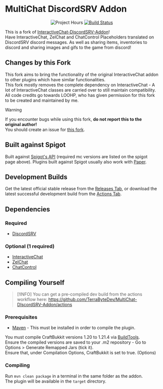 # MultiChat DiscordSRV Addon
<div align="center">
    <img src="https://wakatime.com/badge/github/TerraByteDev/MultiChat-DiscordSRV-Addon.svg" alt = "Project Hours">
    <a href="https://github.com/TerraByteDev/MultiChat-DiscordSRV-Addon/actions">
        <img alt="Build Status" src="https://github.com/TerraByteDev/MultiChat-DiscordSRV-Addon/actions/workflows/build.yml/badge.svg">
    </a>
</div>

This is a fork of [InteractiveChat-DiscordSRV-Addon](https://github.com/LOOHP/InteractiveChat-DiscordSRV-Addon)!\
Have InteractiveChat, ZelChat and ChatControl Placeholders translated on DiscordSRV discord messages. As well as sharing items, inventories to discord and sharing images and gifs to the game from discord!

## Changes by this Fork
This fork aims to bring the functionality of the original InteractiveChat addon to other plugins which have similar functionalities.\
This fork mostly removes the complete dependency on InteractiveChat - A lot of InteractiveChat classes are carried over to still maintain compatibility.\
All code credits go towards LOOHP, who has given permission for this fork to be created and maintained by me.

> [!WARNING]
> If you encounter bugs while using this fork, **do not report this to the original author!**\
> You should create an issue for [this fork](https://github.com/TerraByteDev/MultiChat-DIscordSRV-Addon/issues).

## Built against Spigot
Built against [Spigot's API](https://www.spigotmc.org/wiki/buildtools/) (required mc versions are listed on the spigot page above).
Plugins built against Spigot usually also work with [Paper](https://papermc.io/).

## Development Builds

Get the latest official stable release from the [Releases Tab](https://github.com/TerraByteDev/MultiChat-DiscordSRV-Addon/releases), or download the latest successful development build from the [Actions Tab](https://github.com/TerraByteDev/MultiChat-DiscordSRV-Addon/actions/workflows/build.yml?query=is%3Asuccess).

## Dependencies 

### Required
- [DiscordSRV](https://www.spigotmc.org/resources/discordsrv.18494/)

### Optional (1 required)
- [InteractiveChat](https://www.spigotmc.org/resources/75870/)
- [ZelChat](https://builtbybit.com/resources/zelchat-high-performance-simple.47406/)
- [ChatControl](https://builtbybit.com/resources/chatcontrol-format-filter-chat.18217/)

## Compiling Yourself
> [!INFO]
> You can get a pre-compiled dev build from the actions workflow here: https://github.com/TerraByteDev/MultiChat-DIscordSRV-Addon/actions

### Prerequisites
- [Maven](https://maven.apache.org/) - This must be installed in order to compile the plugin.

You must compile CraftBukkit versions 1.20 to 1.21.4 via [BuildTools](https://www.spigotmc.org/wiki/buildtools/).\
Ensure the compiled versions are saved to your .m2 repository - Go to Options > Generate Remapped Jars (tick it).\
Ensure that, under Compilation Options, CraftBukkit is set to true. (Options)

### Compiling
Run `mvn clean package` in a terminal in the same folder as the addon.\
The plugin will be available in the `target` directory.